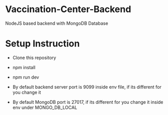 # Vaccination-Center-Backend
NodeJS based backend with MongoDB Database

# Setup Instruction
- Clone this repository
- npm install
- npm run dev

- By default backend server port is 9099 inside env file, if its different for you change it
- By default MongoDB port is 27017, if its different for you change it inside env under MONGO_DB_LOCAL

#
